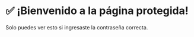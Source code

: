 <!DOCTYPE html>
<html lang="es">
<head>
    <meta charset="UTF-8">
    <meta name="viewport" content="width=device-width, initial-scale=1.0">
    <title>Página Protegida</title>
    <script>
        // Verifica si el usuario accedió correctamente
        if (sessionStorage.getItem("accesoPermitido") !== "true") {
            alert("⚠️ No tienes acceso a esta página.");
            window.location.href = "https://djdm1995.github.io/PROVEEDOR.githuh.io/"; // Regresa a la página de contraseña
        }
    </script>
</head>
<body>
    <h1>✅ ¡Bienvenido a la página protegida!</h1>
    <p>Solo puedes ver esto si ingresaste la contraseña correcta.</p>
</body>
</html>
